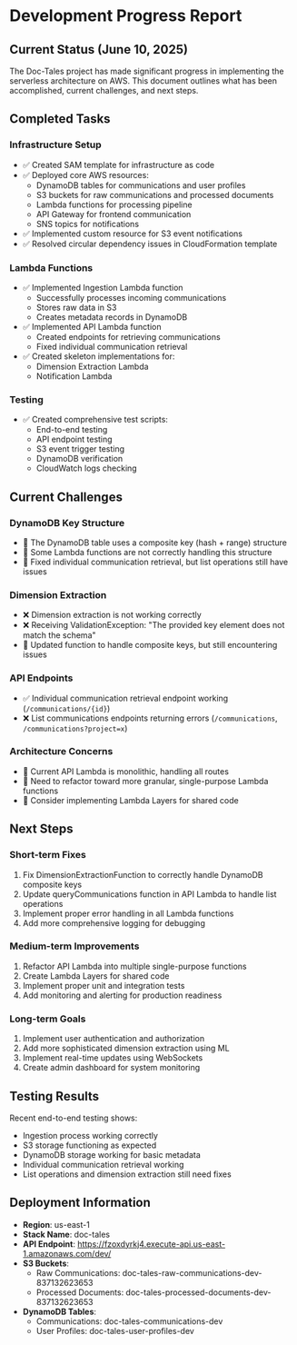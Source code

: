 # Development Progress Report

## Current Status (June 10, 2025)

The Doc-Tales project has made significant progress in implementing the serverless architecture on AWS. This document outlines what has been accomplished, current challenges, and next steps.

## Completed Tasks

### Infrastructure Setup

- ✅ Created SAM template for infrastructure as code
- ✅ Deployed core AWS resources:
  - DynamoDB tables for communications and user profiles
  - S3 buckets for raw communications and processed documents
  - Lambda functions for processing pipeline
  - API Gateway for frontend communication
  - SNS topics for notifications
- ✅ Implemented custom resource for S3 event notifications
- ✅ Resolved circular dependency issues in CloudFormation template

### Lambda Functions

- ✅ Implemented Ingestion Lambda function
  - Successfully processes incoming communications
  - Stores raw data in S3
  - Creates metadata records in DynamoDB
- ✅ Implemented API Lambda function
  - Created endpoints for retrieving communications
  - Fixed individual communication retrieval
- ✅ Created skeleton implementations for:
  - Dimension Extraction Lambda
  - Notification Lambda

### Testing

- ✅ Created comprehensive test scripts:
  - End-to-end testing
  - API endpoint testing
  - S3 event trigger testing
  - DynamoDB verification
  - CloudWatch logs checking

## Current Challenges

### DynamoDB Key Structure

- 🔄 The DynamoDB table uses a composite key (hash + range) structure
- 🔄 Some Lambda functions are not correctly handling this structure
- 🔄 Fixed individual communication retrieval, but list operations still have issues

### Dimension Extraction

- ❌ Dimension extraction is not working correctly
- ❌ Receiving ValidationException: "The provided key element does not match the schema"
- 🔄 Updated function to handle composite keys, but still encountering issues

### API Endpoints

- ✅ Individual communication retrieval endpoint working (`/communications/{id}`)
- ❌ List communications endpoints returning errors (`/communications`, `/communications?project=x`)

### Architecture Concerns

- 🔄 Current API Lambda is monolithic, handling all routes
- 🔄 Need to refactor toward more granular, single-purpose Lambda functions
- 🔄 Consider implementing Lambda Layers for shared code

## Next Steps

### Short-term Fixes

1. Fix DimensionExtractionFunction to correctly handle DynamoDB composite keys
2. Update queryCommunications function in API Lambda to handle list operations
3. Implement proper error handling in all Lambda functions
4. Add more comprehensive logging for debugging

### Medium-term Improvements

1. Refactor API Lambda into multiple single-purpose functions
2. Create Lambda Layers for shared code
3. Implement proper unit and integration tests
4. Add monitoring and alerting for production readiness

### Long-term Goals

1. Implement user authentication and authorization
2. Add more sophisticated dimension extraction using ML
3. Implement real-time updates using WebSockets
4. Create admin dashboard for system monitoring

## Testing Results

Recent end-to-end testing shows:

- Ingestion process working correctly
- S3 storage functioning as expected
- DynamoDB storage working for basic metadata
- Individual communication retrieval working
- List operations and dimension extraction still need fixes

## Deployment Information

- **Region**: us-east-1
- **Stack Name**: doc-tales
- **API Endpoint**: https://fzoxdyrkj4.execute-api.us-east-1.amazonaws.com/dev/
- **S3 Buckets**:
  - Raw Communications: doc-tales-raw-communications-dev-837132623653
  - Processed Documents: doc-tales-processed-documents-dev-837132623653
- **DynamoDB Tables**:
  - Communications: doc-tales-communications-dev
  - User Profiles: doc-tales-user-profiles-dev
